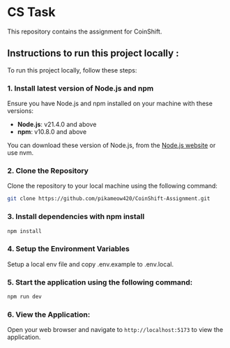 # CS Task

This repository contains the assignment for CoinShift.

## Instructions to run this project locally :

To run this project locally, follow these steps:

### 1. Install latest version of Node.js and npm

Ensure you have Node.js and npm installed on your machine with these versions:
- **Node.js**: v21.4.0 and above
- **npm**: v10.8.0 and above

You can download these version of Node.js, from the [Node.js website](https://nodejs.org/) or use nvm.

### 2. Clone the Repository

Clone the repository to your local machine using the following command:

```bash
git clone https://github.com/pikameow420/CoinShift-Assignment.git
```

### 3. Install dependencies with npm install 

```bash
npm install
```

### 4. Setup the Environment Variables

Setup a local env file and copy .env.example to .env.local.

### 5. Start the application using the following command:

```bash
npm run dev
```

### 6. View the Application:

Open your web browser and navigate to `http://localhost:5173` to view the application.

